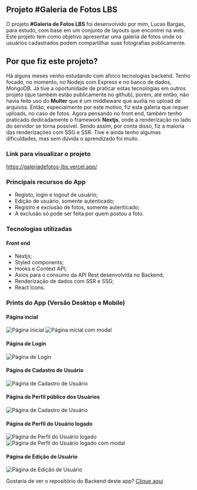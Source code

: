 ## Projeto #Galeria de Fotos LBS
O projeto **#Galeria de Fotos LBS** foi desenvolvido por mim, Lucas Bargas, para estudo, com base em um conjunto de layouts que encontrei na web. Este projeto tem como objetivo apresentar uma galeria de fotos onde os usuários cadastrados podem compartilhar suas fotografias publicamente.

## Por que fiz este projeto?
Há alguns meses venho estudando com afinco tecnologias backend. Tenho focado, no momento, no Nodejs com Express e no banco de dados, MongoDB. Já tive a oportunidade de praticar estas tecnologias em outros projeto (que também estão publicamente no github), porém, até então, não havia feito uso do **Multer** que é um middleware que auxlia no upload de arquivos. Então, especialmente por este motivo, fiz esta galeria que requer uploads, no caso de fotos.
Agora pensando no front end, também tenho praticado dedicadamente o framework **Nextjs**, onde a renderização no lado do servidor se torna possível. Sendo assim, por conta disso, fiz a maioria das renderizações com SSG e SSR. Tive e ainda tenho algumas dificuldades, mas sem dúvida o aprendizado foi muito.

### Link para visualizar o projeto
<https://galeriadefotos-lbs.vercel.app/>

### Principais recursos do App
* Registo, login e logout de usuário;
* Edição de usuário, somente autenticado;
* Registro e exclusão de fotos, somente autenticado;
* A exclusão só pode ser feita por quem postou a foto.

### Tecnologias utilizadas
#### Front end
* Nextjs;
* Styled components;
* Hooks e Context API;
* Axios para o consumo da API Rest desenvolvida no Backend;
* Renderização de dados com SSR e SSG;
* React Icons.

### Prints do App (Versão Desktop e Mobile)

#### Página incial
<img alt="Página inicial" src="https://i.ibb.co/KN3345g/photo-gallery-home.png">
<img alt="Página inicial com modal" src="https://i.ibb.co/XV0nrWV/photo-gallery-home-modal.png">

#### Página de Login
<img alt="Página de Login" src="https://i.ibb.co/rQfsPNS/photo-gallery-login.png">

#### Página de Cadastro de Usuário
<img alt="Página de Cadastro de Usuário" src="https://i.ibb.co/r77fVJv/photo-gallery-register.png">

#### Página de Perfil público dos Usuários
<img alt="Página de Cadastro de Usuário" src="https://i.ibb.co/VpXG1gx/photo-gallery-public-profile.png">

#### Página de Perfil do Usuário logado
<img alt="Página de Perfil do Usuário logado" src="https://i.ibb.co/7gQWkjh/photo-gallery-private-profile.png">
<img alt="Página de Perfil do Usuário logado com modal" src="https://i.ibb.co/BLZnspK/photo-gallery-private-profile-modal.png">

#### Página de Edição de Usuário
<img alt="Página de Edição de Usuário" src="https://i.ibb.co/WGQx6Fh/photo-gallery-edit.png">

Gostaria de ver o repositório do Backend deste app?
[Clique aqui](https://github.com/LucasBargas/lbs_photo_gallery_backend)
